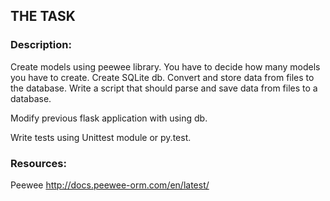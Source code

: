 ## THE TASK
### Description:
Create models using peewee library. You have to decide how many models you have to create. Create SQLite db.
Convert and store data from files to the database. Write a script that should parse and save data from files to a database.

Modify previous flask application with using db.

Write tests using Unittest module or py.test.

### Resources:
Peewee http://docs.peewee-orm.com/en/latest/